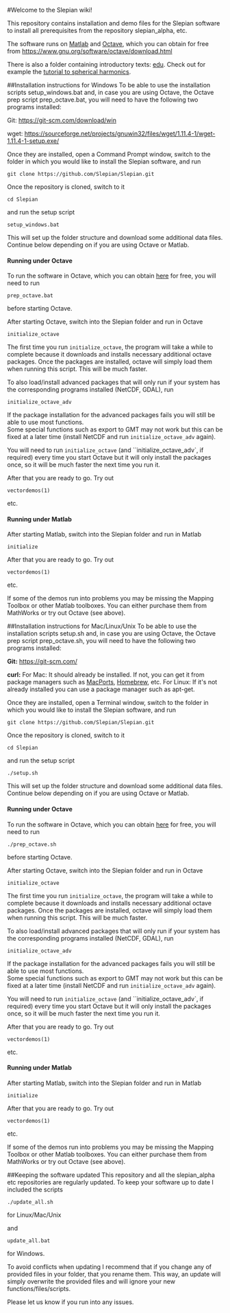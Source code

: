 #Welcome to the Slepian wiki!

This repository contains installation and demo files for the Slepian software to install all prerequisites from the repository slepian_alpha, etc.

The software runs on [Matlab](http://www.mathworks.com/products/matlab/) and [Octave](https://www.gnu.org/software/octave/), which you can obtain for free from https://www.gnu.org/software/octave/download.html 

There is also a folder containing introductory texts: [edu](https://github.com/Slepian/Slepian/tree/master/edu).
Check out for example the [tutorial to spherical harmonics](https://github.com/Slepian/Slepian/tree/master/edu/Ch_01_SphericalHarmonics/Ch_01_SphericalHarmonics_tut.pdf). 
 

##Installation instructions for Windows
To be able to use the installation scripts setup_windows.bat and, in case you are using Octave, the Octave prep script prep_octave.bat, you will need to have the following two programs installed:

Git:
https://git-scm.com/download/win

wget:
https://sourceforge.net/projects/gnuwin32/files/wget/1.11.4-1/wget-1.11.4-1-setup.exe/

Once they are installed, open a Command Prompt window, switch to the folder in which you would like to install the Slepian software, and run

`git clone https://github.com/Slepian/Slepian.git`

Once the repository is cloned, switch to it

`cd Slepian`

and run the setup script

`setup_windows.bat`

This will set up the folder structure and download some additional data files. Continue below depending on if you are using Octave or Matlab.

#### Running under Octave
To run the software in Octave, which you can obtain [here](https://www.gnu.org/software/octave/) for free, 
you will need to run

`prep_octave.bat`

before starting Octave.

After starting Octave, switch into the Slepian folder and run in Octave

`initialize_octave`

The first time you run `initialize_octave`, the program will take a while to complete because it downloads and installs necessary additional octave packages. 
Once the packages are installed, octave will simply load them when running this script. This will be much faster.

To also load/install advanced packages that will only run if your system has the corresponding programs installed (NetCDF, GDAL), run

`initialize_octave_adv`

If the package installation for the advanced packages fails you will still be able to use most functions.  
Some special functions such as export to GMT may not work but this can be fixed at a later time (install NetCDF and run `initialize_octave_adv` again).

You will need to run `initialize_octave` (and ``initialize_octave_adv`, if required) every time you start Octave but it will only install the packages once, so it will be much faster the next time you run it.

After that you are ready to go. Try out 

`vectordemos(1)`

etc.


#### Running under Matlab
After starting Matlab, switch into the Slepian folder and run in Matlab

`initialize`

After that you are ready to go. Try out 

`vectordemos(1)`

etc.

If some of the demos run into problems you may be missing the Mapping Toolbox or other Matlab toolboxes. You can either purchase them from MathWorks or try out Octave (see above).


##Installation instructions for Mac/Linux/Unix
To be able to use the installation scripts setup.sh and, in case you are using Octave, the Octave prep script prep_octave.sh, you will need to have the following two programs installed:

**Git:**
https://git-scm.com/

**curl:**
For Mac: It should already be installed. If not, you can get it from package managers such as [MacPorts](https://www.macports.org/), [Homebrew](http://brew.sh/), etc.
For Linux: If it's not already installed you can use a package manager such as apt-get.

Once they are installed, open a Terminal window, switch to the folder in which you would like to install the Slepian software, and run

`git clone https://github.com/Slepian/Slepian.git`

Once the repository is cloned, switch to it

`cd Slepian`

and run the setup script

`./setup.sh`

This will set up the folder structure and download some additional data files. Continue below depending on if you are using Octave or Matlab.

#### Running under Octave
To run the software in Octave, which you can obtain [here](https://www.gnu.org/software/octave/) for free, 
you will need to run

`./prep_octave.sh`

before starting Octave.

After starting Octave, switch into the Slepian folder and run in Octave

`initialize_octave`

The first time you run `initialize_octave`, the program will take a while to complete because it downloads and installs necessary additional octave packages. 
Once the packages are installed, octave will simply load them when running this script. This will be much faster.

To also load/install advanced packages that will only run if your system has the corresponding programs installed (NetCDF, GDAL), run

`initialize_octave_adv`

If the package installation for the advanced packages fails you will still be able to use most functions.  
Some special functions such as export to GMT may not work but this can be fixed at a later time (install NetCDF and run `initialize_octave_adv` again).

You will need to run `initialize_octave` (and ``initialize_octave_adv`, if required) every time you start Octave but it will only install the packages once, so it will be much faster the next time you run it.

After that you are ready to go. Try out 

`vectordemos(1)`

etc.


#### Running under Matlab
After starting Matlab, switch into the Slepian folder and run in Matlab

`initialize`

After that you are ready to go. Try out 

`vectordemos(1)`

etc.

If some of the demos run into problems you may be missing the Mapping Toolbox or other Matlab toolboxes. You can either purchase them from MathWorks or try out Octave (see above).


##Keeping the software updated
This repository and all the slepian_alpha etc repositories are regularly updated. To keep your software up to date I included the scripts

`./update_all.sh` 

for Linux/Mac/Unix

and

`update_all.bat`

for Windows.

To avoid conflicts when updating I recommend that if you change any of provided files in your folder, that you rename them. This way, an update will simply overwrite the provided files and will ignore your new functions/files/scripts.

Please let us know if you run into any issues.
 





